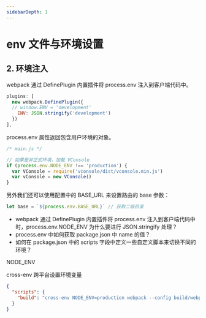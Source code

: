 ```yaml
---
sidebarDepth: 1
---
```


# env 文件与环境设置

## 2. 环境注入

webpack 通过 DefinePlugin 内置插件将 process.env 注入到客户端代码中。

```js
plugins: [
  new webpack.DefinePlugin({
  // window.ENV = 'development'
    ENV: JSON.stringify('development')
  })
],
```

process.env 属性返回包含用户环境的对象。

```js
/* main.js */

// 如果是非正式环境，加载 VConsole
if (process.env.NODE_ENV !== 'production') {
  var VConsole = require('vconsole/dist/vconsole.min.js')
  var vConsole = new VConsole()
}
```

另外我们还可以使用配置中的 BASE_URL 来设置路由的 base 参数：

```js
let base = `${process.env.BASE_URL}` // 获取二级目录
```

- webpack 通过 DefinePlugin 内置插件将 process.env 注入到客户端代码中时，process.env.NODE_ENV 为什么要进行 JSON.stringify 处理？
- process.env 中如何获取 package.json 中 name 的值？
- 如何在 package.json 中的 scripts 字段中定义一些自定义脚本来切换不同的环境？

NODE_ENV

cross-env 跨平台设置环境变量

```json
{
  "scripts": {
    "build": "cross-env NODE_ENV=production webpack --config build/webpack.config.js"
  }
}
```

